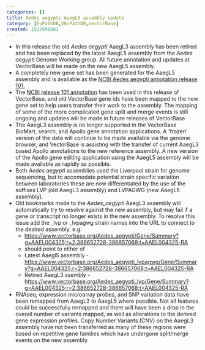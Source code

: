 ```yaml
---
categories: []
title: Aedes aegypti AaegL5 assembly update
category: [EuPathDB,VEuPathDB,VectorBase]
created: 1512990881
---
```

<ul>

<li>In this release the old <i>Aedes aegypti</i> AaegL3 assembly has been retired and has been replaced by the latest AaegL5 assembly from the <em>Aedes aegypti</em> Genome Working group.  All future annotation and updates at VectorBase will be made on the new AaegL5 assembly.</li>

<li>A completely new gene set has been generated for the AaegL5 assembly and is available as the <a href="https://www.ncbi.nlm.nih.gov/genome/annotation_euk/Aedes_aegypti/101/">NCBI Aedes aegypti annotation release 101.</a></li>

<li>The <a href="https://www.ncbi.nlm.nih.gov/genome/annotation_euk/Aedes_aegypti/101/">NCBI release 101 annotation</a> has been used in this release of VectorBase, and old VectorBase gene ids have been mapped to the new gene set to help users transfer their work to the assembly. The mapping of some of the more complicated gene split and merge events is still ongoing and updates will be made in future releases of VectorBase</li>

<li> The AaegL3 assembly is no longer supported in the VectorBase BioMart, search, and Apollo gene annotation applications. A 'frozen' version of the data will continue to be made available via the genome browser, and VectorBase is assisting with the transfer of current AaegL3 based Apollo annotations to the new reference assembly. A new version of the Apollo gene editing application using the AaegL5 assembly will be made available as rapidly as possible. </li>

<li>Both <i>Aedes aegypti</i> assemblies used the Liverpool strain for genome sequencing, but to accomodate potential strain specific variation between laboratories these are now differentiated by the use of the suffixes LVP (old AaegL3 assembly) and LVPAGWG (new AaegL5 assembly).</li>

<li>Old bookmarks made to the <i>Aedes_aegypti</i> AaegL3 assembly will automatically try to resolve against the new assembly, but may fail if a gene or transcript no longer exists in the new assembly. To resolve this issue add the _lvp or _lvpagwg strain names into the URL to connect to the desired assembly. e.g.

<ul>
<li><a href="https://www.vectorbase.org/Aedes_aegypti/Gene/Summary?g=AAEL004325;r=2:386652728-386657068;t=AAEL004325-RA">https://www.vectorbase.org/Aedes_aegypti/Gene/Summary?g=AAEL004325;r=2:386652728-386657068;t=AAEL004325-RA</a>
<li> should point to either of</li>
<li>Latest Aaegl5 assembly - <a href="https://www.vectorbase.org/Aedes_aegypti_lvpagwg/Gene/Summary?g=AAEL004325;r=2:386652728-386657068;t=AAEL004325-RA">https://www.vectorbase.org/Aedes_aegypti_lvpagwg/Gene/Summary?g=AAEL004325;r=2:386652728-386657068;t=AAEL004325-RA</a>
<li>Retired AaegL3 ssembly - <a href="https://www.vectorbase.org/Aedes_aegypti_lvp/Gene/Summary?g=AAEL004325;r=2:386652728-386657068;t=AAEL004325-RA">https://www.vectorbase.org/Aedes_aegypti_lvp/Gene/Summary?g=AAEL004325;r=2:386652728-386657068;t=AAEL004325-RA</a>
</ul>

</li>

<li>RNAseq, expression microarray probes, and SNP variation data have been remapped from AaegL3 to AaegL5 where possible. Not all features could be successfully remapped and there will have been a drop in the overall number of variants mapped, as well as alterations to the derived gene expression profiles. Copy Number Variants (CNV) on the AaegL3  assembly have not been transferred as many of these regions were based on repetitive gene families which have undergone split/merge events on the new assembly.</li>
</ul>
